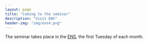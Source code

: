 ```yaml
---
layout: page
title: "Coming to the seminar"
description: "Visit ENS"
header-img: "img/ens4.png"
---
```


The seminar takes place in the [ENS](http://www.ens.fr/), the first Tuesday of each month.
